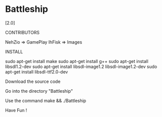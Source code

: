 # Battleship
[2.0]

CONTRIBUTORS

NehZio => GamePlay
IhFisk => Images

INSTALL

sudo apt-get install make
sudo apt-get install g++
sudo apt-get install libsdl1.2-dev
sudo apt-get install libsdl-image1.2 libsdl-image1.2-dev
sudo apt-get install libsdl-ttf2.0-dev

Download the source code

Go into the directory "Battleship"

Use the command make && ./Battleship

Have Fun !




